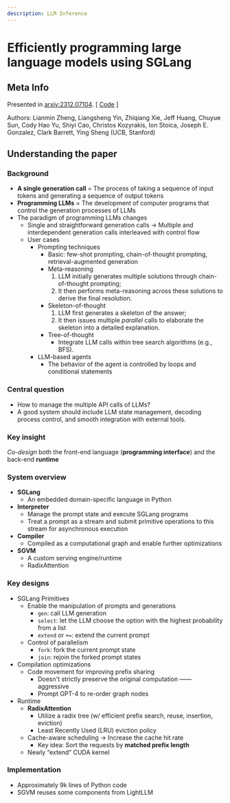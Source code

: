 ```yaml
---
description: LLM Inference
---
```


# Efficiently programming large language models using SGLang

## Meta Info

Presented in [arxiv:2312.07104](https://arxiv.org/abs/2312.07104). \[ [Code](https://github.com/sgl-project/sglang) ]

Authors: Lianmin Zheng, Liangsheng Yin, Zhiqiang Xie, Jeff Huang, Chuyue Sun, Cody Hao Yu, Shiyi Cao, Christos Kozyrakis, Ion Stoica, Joseph E. Gonzalez, Clark Barrett, Ying Sheng (UCB, Stanford)

## Understanding the paper

### Background

* **A single generation call** = The process of taking a sequence of input tokens and generating a sequence of output tokens
* **Programming LLMs** = The development of computer programs that control the generation processes of LLMs
* The paradigm of programming LLMs changes
  * Single and straightforward generation calls → Multiple and interdependent generation calls interleaved with control flow
  * User cases
    * Prompting techniques
      * Basic: few-shot prompting, chain-of-thought prompting, retrieval-augmented generation
      * Meta-reasoning
        1. LLM initially generates multiple solutions through chain-of-thought prompting;
        2. It then performs meta-reasoning across these solutions to derive the final resolution.
      * Skeleton-of-thought
        1. LLM first generates a skeleton of the answer;
        2. It then issues multiple _parallel_ calls to elaborate the skeleton into a detailed explanation.
      * Tree-of-thought
        * Integrate LLM calls within tree search algorithms (e.g., BFS).
    * LLM-based agents
      * The behavior of the agent is controlled by loops and conditional statements

### Central question

* How to manage the multiple API calls of LLMs?
* A good system should include LLM state management, decoding process control, and smooth integration with external tools.

### Key insight

_Co-design_ both the front-end language (**programming interface**) and the back-end **runtime**

### System overview

* **SGLang**
  * An embedded domain-specific language in Python
* **Interpreter**
  * Manage the prompt state and execute SGLang programs
  * Treat a prompt as a stream and submit primitive operations to this stream for asynchronous execution
* **Compiler**
  * Compiled as a computational graph and enable further optimizations
* **SGVM**
  * A custom serving engine/runtime
  * RadixAttention

### Key designs

* SGLang Primitives
  * Enable the manipulation of prompts and generations
    * `gen`: call LLM generation
    * `select`: let the LLM choose the option with the highest probability from a list
    * `extend` or `+=`: extend the current prompt
  * Control of parallelism
    * `fork`: fork the current prompt state
    * `join`: rejoin the forked prompt states
* Compilation optimizations
  * Code movement for improving prefix sharing
    * Doesn't strictly preserve the original computation —— aggressive
    * Prompt GPT-4 to re-order graph nodes
* Runtime
  * **RadixAttention**
    * Utilize a radix tree (w/ efficient prefix search, reuse, insertion, eviction)
    * Least Recently Used (LRU) eviction policy
  * Cache-aware scheduling → Increase the cache hit rate
    * Key idea: Sort the requests by **matched prefix length**
  * Newly “extend” CUDA kernel

### Implementation

* Approximately 9k lines of Python code
* SGVM reuses some components from LightLLM
